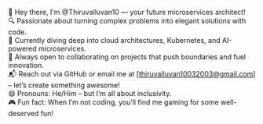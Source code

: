 👋 Hey there, I'm @Thiruvalluvan10 — your future microservices architect!<br>
🔍 Passionate about turning complex problems into elegant solutions with code.<br>
🌱 Currently diving deep into cloud architectures, Kubernetes, and AI-powered microservices.<br>
🤝 Always open to collaborating on projects that push boundaries and fuel innovation.<br>
📬 Reach out via GitHub or email me at [thiruvalluvan10032003@gmail.com] – let’s create something awesome!<br>
😄 Pronouns: He/Him – but I’m all about inclusivity.<br>
🎮 Fun fact: When I’m not coding, you’ll find me gaming for some well-deserved fun!
